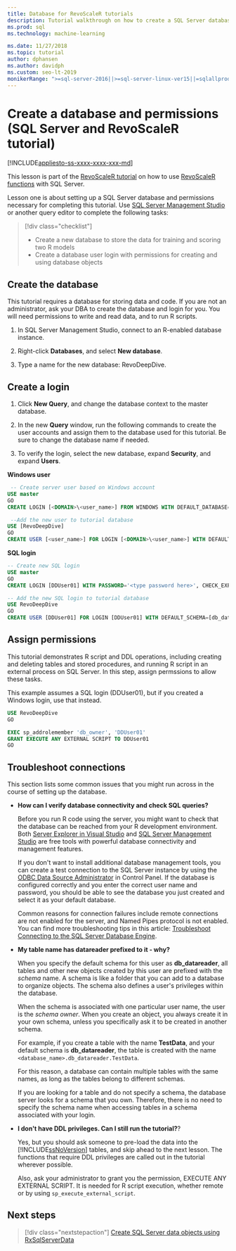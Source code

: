 ```yaml
---
title: Database for RevoScaleR tutorials
description: Tutorial walkthrough on how to create a SQL Server database for R tutorials.
ms.prod: sql
ms.technology: machine-learning

ms.date: 11/27/2018  
ms.topic: tutorial
author: dphansen
ms.author: davidph
ms.custom: seo-lt-2019
monikerRange: ">=sql-server-2016||>=sql-server-linux-ver15||=sqlallproducts-allversions"
---
```

# Create a database and permissions (SQL Server and RevoScaleR tutorial)
[!INCLUDE[appliesto-ss-xxxx-xxxx-xxx-md](../../includes/appliesto-ss-xxxx-xxxx-xxx-md.md)]

This lesson is part of the [RevoScaleR tutorial](deepdive-data-science-deep-dive-using-the-revoscaler-packages.md) on how to use [RevoScaleR functions](https://docs.microsoft.com/machine-learning-server/r-reference/revoscaler/revoscaler) with SQL Server.

Lesson one is about setting up a SQL Server database and permissions necessary for completing this tutorial. Use [SQL Server Management Studio](https://docs.microsoft.com/sql/ssms/download-sql-server-management-studio-ssms) or another query editor to complete the following tasks:

> [!div class="checklist"]
> * Create a new database to store the data for training and scoring two R models
> * Create a database user login with permissions for creating and using database objects
  
## Create the database

This tutorial requires a database for storing data and code. If you are not an administrator, ask your DBA to create the database and login for you. You will need permissions to write and read data, and to run R scripts.

1. In SQL Server Management Studio, connect to an R-enabled database instance.

2. Right-click **Databases**, and select **New database**.
  
2. Type a name for the new database: RevoDeepDive.
  

## Create a login
  
1. Click **New Query**, and change the database context to  the master database.
  
2. In the new **Query** window, run the following commands to create the user accounts and assign them to the database used for this tutorial. Be sure to change the database name if needed.

3. To verify the login, select the new database, expand **Security**, and expand **Users**.
  
**Windows user**
  
```sql
 -- Create server user based on Windows account
USE master
GO
CREATE LOGIN [<DOMAIN>\<user_name>] FROM WINDOWS WITH DEFAULT_DATABASE=[RevoDeepDive]

 --Add the new user to tutorial database
USE [RevoDeepDive]
GO
CREATE USER [<user_name>] FOR LOGIN [<DOMAIN>\<user_name>] WITH DEFAULT_SCHEMA=[db_datareader]
```

**SQL login**

```sql
-- Create new SQL login
USE master
GO
CREATE LOGIN [DDUser01] WITH PASSWORD='<type password here>', CHECK_EXPIRATION=OFF, CHECK_POLICY=OFF;

-- Add the new SQL login to tutorial database
USE RevoDeepDive
GO
CREATE USER [DDUser01] FOR LOGIN [DDUser01] WITH DEFAULT_SCHEMA=[db_datareader]
```

## Assign permissions

This tutorial demonstrates R script and DDL operations, including creating and deleting tables and stored procedures, and running R script in an external process on SQL Server. In this step, assign permssions to allow these tasks.

This example assumes a SQL login (DDUser01), but if you created a Windows login, use that instead.

```sql
USE RevoDeepDive
GO

EXEC sp_addrolemember 'db_owner', 'DDUser01'
GRANT EXECUTE ANY EXTERNAL SCRIPT TO DDUser01
GO
```

## Troubleshoot connections

This section lists some common issues that you might run across in the course of setting up the database.

- **How can I verify database connectivity and check SQL queries?**
  
    Before you run R code using the server, you might want to check that the database can be reached from your R development environment. Both [Server Explorer in Visual Studio](https://docs.microsoft.com/previous-versions/x603htbk(v=vs.140)) and [SQL Server Management Studio](../../ssms/download-sql-server-management-studio-ssms.md) are free tools with powerful database connectivity and management features.
  
    If you don't want to install additional database management tools, you can create a test connection to the SQL Server instance by using the [ODBC Data Source Administrator](https://docs.microsoft.com/sql/odbc/admin/odbc-data-source-administrator?view=sql-server-2017) in Control Panel. If the database is configured correctly and you enter the correct user name and password, you should be able to see the database you just created and select it as your default database.
  
    Common reasons for connection failures include remote connections are not enabled for the server, and Named Pipes protocol is not enabled. You can find more troubleshooting tips in this article: [Troubleshoot Connecting to the SQL Server Database Engine](https://docs.microsoft.com/sql/database-engine/configure-windows/troubleshoot-connecting-to-the-sql-server-database-engine).
  
- **My table name has datareader prefixed to it - why?**
  
    When you specify the default schema for this user as **db_datareader**, all tables and other new objects created by this user are prefixed with the *schema* name. A schema is like a folder that you can add to a database to organize objects. The schema also defines a user's privileges within the database.
  
    When the schema is associated with one particular user name, the user is the _schema owner_. When you create an object, you always create it in your own schema, unless you specifically ask it to be created in another schema.
  
    For example, if you create a table with the name **TestData**, and your default schema is **db_datareader**, the table is created with the name `<database_name>.db_datareader.TestData`.
  
    For this reason, a database can contain multiple tables with the same names, as long as the tables belong to different schemas.
   
    If you are looking for a table and do not specify a schema, the database server looks for a schema that you own. Therefore, there is no need to specify the schema name when accessing tables in a schema associated with your login.
  
- **I don't have DDL privileges. Can I still run the tutorial?**?
  
    Yes, but you should ask someone to pre-load the data into the [!INCLUDE[ssNoVersion](../../includes/ssnoversion-md.md)] tables, and skip ahead to the next lesson. The functions that require DDL privileges are called out in the tutorial wherever possible.

    Also, ask your administrator to grant you the permission, EXECUTE ANY EXTERNAL SCRIPT. It is needed for R script execution, whether remote or by using `sp_execute_external_script`.

## Next steps

> [!div class="nextstepaction"]
> [Create SQL Server data objects using RxSqlServerData](../../advanced-analytics/tutorials/deepdive-create-sql-server-data-objects-using-rxsqlserverdata.md)